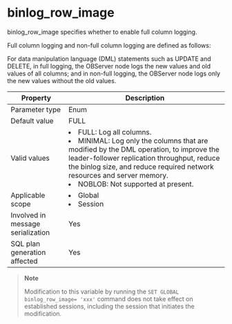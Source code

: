 binlog_row_image
=====================================
<!-- # docslug#/oceanbase-database/oceanbase-database/V4.0.0/binlog_row_image-1-2-3 -->
binlog_row_image specifies whether to enable full column logging.

Full column logging and non-full column logging are defined as follows:

For data manipulation language (DML) statements such as UPDATE and DELETE, in full logging, the OBServer node logs the new values and old values of all columns; and in non-full logging, the OBServer node logs only the new values without the old values.


| **Property** | **Description** |
|-----------------|---------------------------------------------------------------------------------------------------------------------------------------------------------------------------------------------------------------------------|
| Parameter type | Enum |
| Default value | FULL |
| Valid values | <li> FULL: Log all columns.   <li> MINIMAL: Log only the columns that are modified by the DML operation, to improve the leader-follower replication throughput, reduce the binlog size, and reduce required network resources and server memory.   <li> NOBLOB: Not supported at present. |
| Applicable scope | <li> Global   <li> Session |
| Involved in message serialization | Yes |
| SQL plan generation affected | Yes |


> **Note**
>
> Modification to this variable by running the `SET GLOBAL binlog_row_image= 'xxx'` command does not take effect on established sessions, including the session that initiates the modification.
